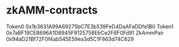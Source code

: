 # zkAMM-contracts

Token0 0x1b3631A99A69275bC7E3b539FeD4DaAFaDDfe1B0
Token1 0x7aBF19CE8696A1D8945F9125758EbCe2F6F0Fd91
ZkAmmPair 0x94aD21Bf72F0f4ab545E59ea3d5C1F863d74C629
